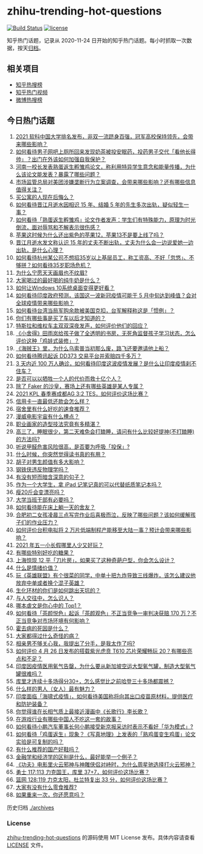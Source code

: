 # zhihu-trending-hot-questions

[![Build Status](https://github.com/justjavac/zhihu-trending-hot-questions/workflows/ci/badge.svg?branch=master)](https://github.com/justjavac/zhihu-trending-hot-questions/actions)
[![license](https://img.shields.io/github/license/justjavac/zhihu-trending-hot-questions)](https://github.com/justjavac/zhihu-trending-hot-questions/blob/master/LICENSE)

知乎热门话题，记录从 2020-11-24 日开始的知乎热门话题。每小时抓取一次数据，按天[归档](./archives)。

## 相关项目

- [知乎热搜榜](https://github.com/justjavac/zhihu-trending-top-search)
- [知乎热门视频](https://github.com/justjavac/zhihu-trending-hot-video)
- [微博热搜榜](https://github.com/justjavac/weibo-trending-hot-search)

## 今日热门话题

<!-- BEGIN -->
<!-- 最后更新时间 Tue Apr 27 2021 06:00:45 GMT+0800 (China Standard Time) -->

1. [2021
   软科中国大学排名发布，非双一流跻身百强，冠军高校保持领先，会带来哪些影响？](https://www.zhihu.com/question/456588330)
2. [如何看待男子网吧上厕所回来发现奶茶被投安眠药，投药男子交代「看他长得帅」？出门在外该如何加强自我保护？](https://www.zhihu.com/question/456477743)
3. [河南一校长发表熟蛋返生孵雏鸡论文，称利用特异学生意念和能量传播，为什么该论文能发表？暴露了哪些问题？](https://www.zhihu.com/question/456600672)
4. [市场监管总局对美团涉嫌垄断行为立案调查，会带来哪些影响？还有哪些信息值得关注？](https://www.zhihu.com/question/456670358)
5. [买公寓的人现在后悔么？](https://www.zhihu.com/question/292382327)
6. [如何看待晋江月逝水因相识 15 年、结婚 5
   年的先生多次出轨，疑似轻生一事？](https://www.zhihu.com/question/456456779)
7. [如何看待「熟蛋返生孵雏鸡」论文作者发声：学生们有特殊能力，原理为时光倒流，面对辱骂和不解表示很伤感？](https://www.zhihu.com/question/456639794)
8. [苹果这时候为什么还出紫色的苹果12，苹果13不是要上线了吗？](https://www.zhihu.com/question/455759423)
9. [晋江月逝水发文称认识 15
   年的丈夫不断出轨，丈夫为什么会一边说爱她一边出轨，是什么心理？](https://www.zhihu.com/question/456437104)
10. [如何看待杭州某公司不想招35岁以上基层员工，称工资高、不好「忽悠」、不够拼？如何看待35岁职场危机？](https://www.zhihu.com/question/456103378)
11. [为什么宁愿天天画眉也不纹眉?](https://www.zhihu.com/question/360168698)
12. [大家喝过的最好喝的纯牛奶是什么？](https://www.zhihu.com/question/37973170)
13. [如何让Windows 10系统桌面变得更好看？](https://www.zhihu.com/question/45120814)
14. [如何看待印度政府预测，该国这一波新冠疫情可能于 5
    月中旬达到峰值？会对全球疫情带来哪些影响？](https://www.zhihu.com/question/456604776)
15. [如何看待台湾当局军购余款被美国克扣，台军解释称这是「惯例」？](https://www.zhihu.com/question/456602898)
16. [你们有哪些事是买了车以后才知道的？](https://www.zhihu.com/question/31086102)
17. [特斯拉和维权车主双双深夜发声，如何评价他们的回应？](https://www.zhihu.com/question/456587915)
18. [《小舍得》田雨岚给孩子做了全透明的书房，无死角监督孩子学习状态，怎么评价这种「鸡娃式装修」？](https://www.zhihu.com/question/456247026)
19. [《海贼王》里，为什么乌索普当初那么废，路飞还要邀请他上船？](https://www.zhihu.com/question/456294379)
20. [如何看待腾讯起诉 DD373 交易平台并索赔四千多万？](https://www.zhihu.com/question/453578487)
21. [3 天内近 100
    万人确诊，如何看待印度这波疫情发展？是什么让印度疫情刹不住车？](https://www.zhihu.com/question/456445443)
22. [是否可以以牺牲一个人的代价而救十亿个人？](https://www.zhihu.com/question/382523269)
23. [除了 Faker 的沙皇，赛场上还有哪些英雄是某人专属？](https://www.zhihu.com/question/443771037)
24. [2021 KPL 春季赛成都AG 3:2
    TES，如何评价这场比赛？](https://www.zhihu.com/question/456536490)
25. [信用卡一直最低还款会怎么样？](https://www.zhihu.com/question/448302850)
26. [宿舍里有什么好吃的速食推荐？](https://www.zhihu.com/question/451613847)
27. [漫威电影宇宙有什么槽点？](https://www.zhihu.com/question/305191364)
28. [职业画家的造型技法究竟有多精湛？](https://www.zhihu.com/question/273919371)
29. [高三了，睡眠很少，第二天难免会打瞌睡，请问有什么比较好提神(不打瞌睡)的方法吗?](https://www.zhihu.com/question/309565178)
30. [听说甲醛危害风险很高，是否要为呼吸「投保」?](https://www.zhihu.com/question/455436050)
31. [什么时候，你突然觉得读书真的有用？](https://www.zhihu.com/question/453740380)
32. [胡子对男生颜值有多大影响？](https://www.zhihu.com/question/294511640)
33. [钢铁侠违反物理学吗？](https://www.zhihu.com/question/278556408)
34. [有没有短而暗含深意的句子？](https://www.zhihu.com/question/443439850)
35. [作为一个大学生，拿 iPad 记笔记真的可以代替纸质笔记本吗？](https://www.zhihu.com/question/304770209)
36. [瘦20斤会变漂亮吗？](https://www.zhihu.com/question/392591592)
37. [大学当班干部有必要吗？](https://www.zhihu.com/question/295922396)
38. [如何看待能在床上躺一天的舍友？](https://www.zhihu.com/question/318657086)
39. [合肥初二女孩凌晨三点写完作业后喜极而泣，反映了哪些问题？该如何缓解孩子们的作业压力？](https://www.zhihu.com/question/456173619)
40. [如何评价台积电拟将 2
    万片低端制程产能移至大陆一事？预计会带来哪些影响？](https://www.zhihu.com/question/456306249)
41. [2021 年五一小长假哪里人少又好玩？](https://www.zhihu.com/question/454525882)
42. [有哪些特别好吃的糖果？](https://www.zhihu.com/question/22631051)
43. [上海惊现 12
    平「刀片房」，如果买了这种奇葩户型，你会怎么设计？](https://www.zhihu.com/question/455743955)
44. [什么是情绪价值？](https://www.zhihu.com/question/326968879)
45. [玩《英雄联盟》有个很菜的同学，中单十把九炸导致三线爆炸，该怎么建议他放弃中单或者换个混子英雄？](https://www.zhihu.com/question/452787061)
46. [生化环材的你们是如何跳出天坑的？](https://www.zhihu.com/question/453870771)
47. [与人交往中，怎么识人？](https://www.zhihu.com/question/325225784)
48. [哪本虐文是你心中的 Top1？](https://www.zhihu.com/question/419593520)
49. [如何看待「茶颜悦色」起诉「茶颜观色」不正当竞争一审判决获赔 170
    万？不正当竞争对市场环境有何影响？](https://www.zhihu.com/question/456611975)
50. [霍去病的死因是什么？](https://www.zhihu.com/question/23393068)
51. [大家都得过什么奇怪的病？](https://www.zhihu.com/question/55665638)
52. [相亲男不够关心我，我提出了分手，是我太作了吗?](https://www.zhihu.com/question/455591381)
53. [如何评价 4 月 26 日发布的搭载紫光虎贲 T610 芯片荣耀畅玩
    20？有哪些亮点和不足？](https://www.zhihu.com/question/456604855)
54. [印度因疫情医用氧气告罄，为什么要从新加坡空运大型氧气罐，制造大型氧气罐很难吗？](https://www.zhihu.com/question/456462365)
55. [库里才连续十多场得分30+，怎么感觉比之前哈登三十多场都震撼？](https://www.zhihu.com/question/455753569)
56. [什么样的男人（女人）最有魅力？](https://www.zhihu.com/question/19586915)
57. [印度面临「海啸式疫情」，如何看待美国称将向其出口疫苗原材料，提供医疗和防护装备？](https://www.zhihu.com/question/456591873)
58. [你觉得谁在长相气质上最接近漫画中《长歌行》李长歌？](https://www.zhihu.com/question/454037694)
59. [在游戏行业有哪些中国人不吃这一套的故事？](https://www.zhihu.com/question/454517038)
60. [如何看待小鹏汽车董事长何小鹏接受新京报采访时表示不看好「华为模式」?](https://www.zhihu.com/question/455998211)
61. [如何看待「鸡蛋返生」现象？《写真地理》上发表的「熟鸡蛋变生鸡蛋」论文实验是可复制的吗？](https://www.zhihu.com/question/456600264)
62. [有什么推荐的国产好鞋吗？](https://www.zhihu.com/question/452510931)
63. [金融学和经济学的区别是什么，最好能举一个例子？](https://www.zhihu.com/question/390824448)
64. [《功夫》电影里火云邪神与神雕侠侣对峙时，为什么周星驰选择打火云邪神？](https://www.zhihu.com/question/29221858)
65. [勇士 117:113 力克国王，库里
    37+7，如何评价这场比赛？](https://www.zhihu.com/question/456599678)
66. [篮网 128:119 力克太阳，杜兰特复出 33
    分，如何评价这场比赛？](https://www.zhihu.com/question/456583132)
67. [大家有没有什么零食推荐?](https://www.zhihu.com/question/448037173)
68. [如果重来一次，你还愿意吗？](https://www.zhihu.com/question/455152927)

<!-- END -->

历史归档 [./archives](./archives)

### License

[zhihu-trending-hot-questions](https://github.com/justjavac/zhihu-trending-hot-questions)
的源码使用 MIT License 发布。具体内容请查看 [LICENSE](./LICENSE) 文件。
